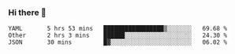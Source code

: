 ### Hi there 👋

<!--
**yeya24/yeya24** is a ✨ _special_ ✨ repository because its `README.md` (this file) appears on your GitHub profile.

Here are some ideas to get you started:

- 🔭 I’m currently working on ...
- 🌱 I’m currently learning ...
- 👯 I’m looking to collaborate on ...
- 🤔 I’m looking for help with ...
- 💬 Ask me about ...
- 📫 How to reach me: ...
- 😄 Pronouns: ...
- ⚡ Fun fact: ...
-->

<!--START_SECTION:waka-->
```text
YAML       5 hrs 53 mins   █████████████████▒░░░░░░░   69.68 % 
Other      2 hrs 3 mins    ██████░░░░░░░░░░░░░░░░░░░   24.30 % 
JSON       30 mins         █▓░░░░░░░░░░░░░░░░░░░░░░░   06.02 % 
```
<!--END_SECTION:waka-->
